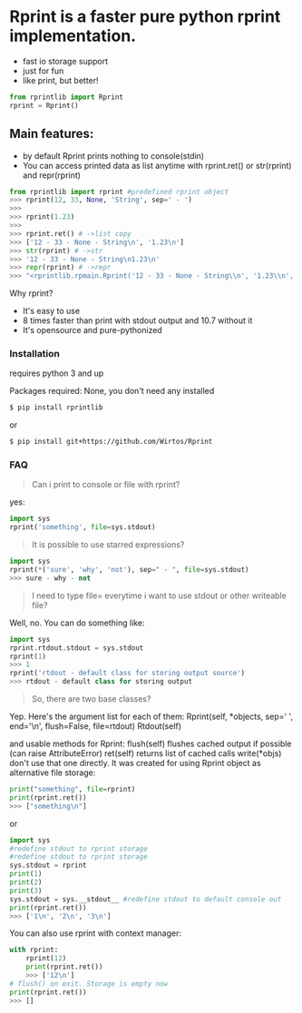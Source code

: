 # Rprint is a faster pure python rprint implementation.
  - fast io storage support
  - just for fun
  - like print, but better!

```python
from rprintlib import Rprint
rprint = Rprint()
```
## Main features:

  - by default Rprint prints nothing to console(stdin)
  - You can access printed data as list anytime with rprint.ret() or str(rprint) and repr(rprint)

```python
from rprintlib import rprint #predefined rprint object
>>> rprint(12, 33, None, 'String', sep=' - ')
>>>
>>> rprint(1.23)
>>> 
>>> rprint.ret() # ->list copy
>>> ['12 - 33 - None - String\n', '1.23\n']
>>> str(rprint) # ->str
>>> '12 - 33 - None - String\n1.23\n'
>>> repr(rprint) # ->repr 
>>> "<rprintlib.rpmain.Rprint('12 - 33 - None - String\\n', '1.23\\n', sep='', end='')>"
```

Why rprint?
  - It's easy to use
  - 8 times faster than print with stdout output and 10.7 without it
  - It's opensource and pure-pythonized

### Installation

requires python 3 and up

Packages required: None, you don't need any installed

```sh
$ pip install rprintlib
```
or
```sh
$ pip install git+https://github.com/Wirtos/Rprint
```

### FAQ
> Can i print to console or file with rprint?

yes:
```python
import sys
rprint('something', file=sys.stdout)
```
> It is possible to use starred expressions?

```python
import sys
rprint(*('sure', 'why', 'not'), sep=" - ", file=sys.stdout)
>>> sure - why - not
```
> I need to type file= everytime i want to use stdout or other writeable file?

Well, no. You can do something like:
```python
import sys
rprint.rtdout.stdout = sys.stdout
rprint(1)
>>> 1
rprint('rtdout - default class for storing output source')
>>> rtdout - default class for storing output
```
> So, there are two base classes?

Yep. Here's the argument list for each of them:
Rprint(self, *objects, sep=' ', end='\n', flush=False, file=rtdout)
Rtdout(self)

and usable methods for Rprint:
flush(self) flushes cached output if possible (can raise AttributeError)
ret(self) returns list of cached calls
write(*objs) don't use that one directly. It was created for using Rprint object as alternative file storage:
```python
print("something", file=rprint)
print(rprint.ret())
>>> ["something\n"]
```
or
```python
import sys
#redefine stdout to rprint storage 
#redefine stdout to rprint storage 
sys.stdout = rprint 
print(1)
print(2)
print(3)
sys.stdout = sys.__stdout__ #redefine stdout to default console out
print(rprint.ret())
>>> ['1\n', '2\n', '3\n']
```
You can also use rprint with context manager:
```python
with rprint:
    rprint(12)
    print(rprint.ret())
    >>> ['12\n']
# flush() on exit. Storage is empty now
print(rprint.ret())
>>> []
```
